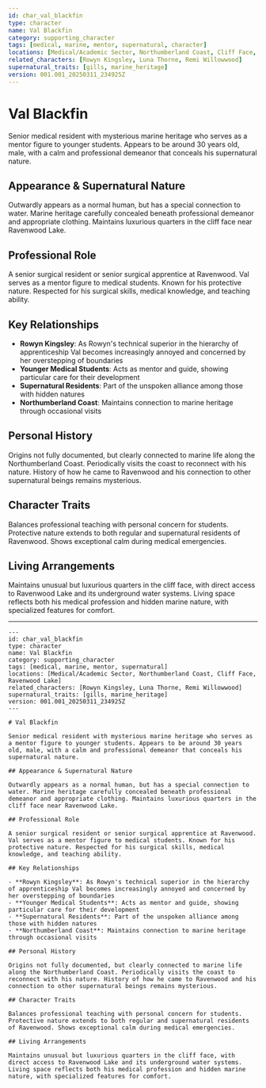 ```yaml
---
id: char_val_blackfin
type: character
name: Val Blackfin
category: supporting_character
tags: [medical, marine, mentor, supernatural, character]
locations: [Medical/Academic Sector, Northumberland Coast, Cliff Face, Ravenwood Lake]
related_characters: [Rowyn Kingsley, Luna Thorne, Remi Willowwood]
supernatural_traits: [gills, marine_heritage]
version: 001.001_20250311_234925Z
---
```


# Val Blackfin

Senior medical resident with mysterious marine heritage who serves as a mentor figure to younger students. Appears to be around 30 years old, male, with a calm and professional demeanor that conceals his supernatural nature.

## Appearance & Supernatural Nature

Outwardly appears as a normal human, but has a special connection to water. Marine heritage carefully concealed beneath professional demeanor and appropriate clothing. Maintains luxurious quarters in the cliff face near Ravenwood Lake.

## Professional Role

A senior surgical resident or senior surgical apprentice at Ravenwood. Val serves as a mentor figure to medical students. Known for his protective nature. Respected for his surgical skills, medical knowledge, and teaching ability.

## Key Relationships

- **Rowyn Kingsley**: As Rowyn's technical superior in the hierarchy of apprenticeship Val becomes increasingly annoyed and concerned by her overstepping of boundaries
- **Younger Medical Students**: Acts as mentor and guide, showing particular care for their development
- **Supernatural Residents**: Part of the unspoken alliance among those with hidden natures
- **Northumberland Coast**: Maintains connection to marine heritage through occasional visits

## Personal History

Origins not fully documented, but clearly connected to marine life along the Northumberland Coast. Periodically visits the coast to reconnect with his nature. History of how he came to Ravenwood and his connection to other supernatural beings remains mysterious.

## Character Traits

Balances professional teaching with personal concern for students. Protective nature extends to both regular and supernatural residents of Ravenwood. Shows exceptional calm during medical emergencies.

## Living Arrangements

Maintains unusual but luxurious quarters in the cliff face, with direct access to Ravenwood Lake and its underground water systems. Living space reflects both his medical profession and hidden marine nature, with specialized features for comfort.

---

```
---
id: char_val_blackfin
type: character
name: Val Blackfin
category: supporting_character
tags: [medical, marine, mentor, supernatural]
locations: [Medical/Academic Sector, Northumberland Coast, Cliff Face, Ravenwood Lake]
related_characters: [Rowyn Kingsley, Luna Thorne, Remi Willowwood]
supernatural_traits: [gills, marine_heritage]
version: 001.001_20250311_234925Z
---

# Val Blackfin

Senior medical resident with mysterious marine heritage who serves as a mentor figure to younger students. Appears to be around 30 years old, male, with a calm and professional demeanor that conceals his supernatural nature.

## Appearance & Supernatural Nature

Outwardly appears as a normal human, but has a special connection to water. Marine heritage carefully concealed beneath professional demeanor and appropriate clothing. Maintains luxurious quarters in the cliff face near Ravenwood Lake.

## Professional Role

A senior surgical resident or senior surgical apprentice at Ravenwood. Val serves as a mentor figure to medical students. Known for his protective nature. Respected for his surgical skills, medical knowledge, and teaching ability.

## Key Relationships

- **Rowyn Kingsley**: As Rowyn's technical superior in the hierarchy of apprenticeship Val becomes increasingly annoyed and concerned by her overstepping of boundaries
- **Younger Medical Students**: Acts as mentor and guide, showing particular care for their development
- **Supernatural Residents**: Part of the unspoken alliance among those with hidden natures
- **Northumberland Coast**: Maintains connection to marine heritage through occasional visits

## Personal History

Origins not fully documented, but clearly connected to marine life along the Northumberland Coast. Periodically visits the coast to reconnect with his nature. History of how he came to Ravenwood and his connection to other supernatural beings remains mysterious.

## Character Traits

Balances professional teaching with personal concern for students. Protective nature extends to both regular and supernatural residents of Ravenwood. Shows exceptional calm during medical emergencies.

## Living Arrangements

Maintains unusual but luxurious quarters in the cliff face, with direct access to Ravenwood Lake and its underground water systems. Living space reflects both his medical profession and hidden marine nature, with specialized features for comfort.
```